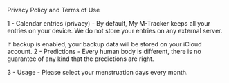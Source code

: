 Privacy Policy and Terms of Use

1 - Calendar entries (privacy) - By default, My M-Tracker keeps all your entries on your device. We do not store your entries on any external server.

If backup is enabled, your backup data will be stored on your iCloud account.
2 - Predictions - Every human body is different, there is no guarantee of any kind that the predictions are right.

3 - Usage - Please select your menstruation days every month.

